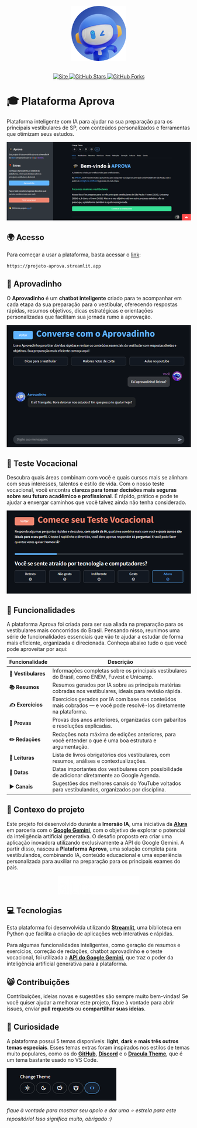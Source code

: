 <div align="center">
  <a href="https://projeto-aprova.streamlit.app">
    <img src="assets/aprovadinho/aprovadinho_bot_round.png" alt="Aprovadinho Logo" width="150px"/>
  </a>
</div>
<br>
<p align="center">
  <a href="https://projeto-aprova.streamlit.app" target="_blank" rel="noopener noreferrer">
    <img src="https://img.shields.io/badge/website-%23007ACC?style=flat-square&logo=google-chrome&logoColor=white" alt="Site" />
  </a>
  <a href="https://github.com/matheusaudibert/projeto-aprova/stargazers">
    <img src="https://img.shields.io/github/stars/matheusaudibert/projeto-aprova?color=60B4FF&logo=github&style=flat-square" alt="GitHub Stars">
  </a>
  <a href="https://github.com/matheusaudibert/projeto-aprova/forks">
    <img src="https://img.shields.io/github/forks/matheusaudibert/projeto-aprova?color=60B4FF&logo=github&style=flat-square" alt="GitHub Forks">
  </a>
</p>

# 🎓 Plataforma Aprova

Plataforma inteligente com IA para ajudar na sua preparação para os principais vestibulares de SP, com conteúdos personalizados e ferramentas que otimizam seus estudos.

![Preview](assets/preview.png)

## 🌍 Acesso

Para começar a usar a plataforma, basta acessar o [link](https://projeto-aprova.streamlit.app):

```
https://projeto-aprova.streamlit.app
```

## 🤖 Aprovadinho

O **Aprovadinho** é um **chatbot inteligente** criado para te acompanhar em cada etapa da sua preparação para o vestibular, oferecendo respostas rápidas, resumos objetivos, dicas estratégicas e orientações personalizadas que facilitam sua jornada rumo à aprovação.

![Aprovadinho](assets/aprovadinho.png)

## 🧠 Teste Vocacional

Descubra quais áreas combinam com você e quais cursos mais se alinham com seus interesses, talentos e estilo de vida. Com o nosso teste vocacional, você encontra **clareza para tomar decisões mais seguras sobre seu futuro acadêmico e profissional**. É rápido, prático e pode te ajudar a enxergar caminhos que você talvez ainda não tenha considerado.

![Teste](assets/teste.png)

## 🔧 Funcionalidades

A plataforma Aprova foi criada para ser sua aliada na preparação para os vestibulares mais concorridos do Brasil. Pensando nisso, reunimos uma série de funcionalidades essenciais que vão te ajudar a estudar de forma mais eficiente, organizada e direcionada. Conheça abaixo tudo o que você pode aproveitar por aqui:

| **Funcionalidade**  | **Descrição**                                                                                                       |
| ------------------- | ------------------------------------------------------------------------------------------------------------------- |
| **🎯 Vestibulares** | Informações completas sobre os principais vestibulares do Brasil, como ENEM, Fuvest e Unicamp.                      |
| **📚 Resumos**      | Resumos gerados por IA sobre as principais matérias cobradas nos vestibulares, ideais para revisão rápida.          |
| **✍ Exercícios**   | Exercícios gerados por IA com base nos conteúdos mais cobrados — e você pode resolvê-los diretamente na plataforma. |
| **📝 Provas**       | Provas dos anos anteriores, organizadas com gabaritos e resoluções explicadas.                                      |
| **✏️ Redações**     | Redações nota máxima de edições anteriores, para você entender o que é uma boa estrutura e argumentação.            |
| **📖 Leituras**     | Lista de livros obrigatórios dos vestibulares, com resumos, análises e contextualizações.                           |
| **📅 Datas**        | Datas importantes dos vestibulares com possibilidade de adicionar diretamente ao Google Agenda.                     |
| **▶️ Canais**       | Sugestões dos melhores canais do YouTube voltados para vestibulandos, organizados por disciplina.                   |

## 🤔 Contexo do projeto

Este projeto foi desenvolvido durante a **Imersão IA**, uma iniciativa da [**Alura**](https://www.alura.com.br) em parceria com o [**Google Gemini**](https://gemini.google.com/app), com o objetivo de explorar o potencial da inteligência artificial generativa. O desafio proposto era criar uma aplicação inovadora utilizando exclusivamente a API do Google Gemini. A partir disso, nasceu a **Plataforma Aprova**, uma solução completa para vestibulandos, combinando IA, conteúdo educacional e uma experiência personalizada para auxiliar na preparação para os principais exames do país.

<div style="display: flex; justify-content: center;">
  <img src="assets/outros/alura.png" alt="Alura" width="20%" />
  <img src="assets/outros/gemini.png" alt="Google Gemini" width="24%" />
</div>

## 💻 Tecnologias

Esta plataforma foi desenvolvida utilizando [**Streamlit**](https://github.com/streamlit/streamlit), uma biblioteca em Python que facilita a criação de aplicações web interativas e rápidas.

Para algumas funcionalidades inteligentes, como geração de resumos e exercícios, correção de redações, chatbot aprovadinho e o teste vocacional, foi utilizada a [**API do Google Gemini**](https://ai.google.dev/gemini-api/docs?hl=pt-br), que traz o poder da inteligência artificial generativa para a plataforma.

## 😸 Contribuições

Contribuições, ideias novas e sugestões são sempre muito bem-vindas!
Se você quiser ajudar a melhorar este projeto, fique à vontade para abrir issues, enviar **pull requests** ou **compartilhar suas ideias**.

## 🎈 Curiosidade

A plataforma possui 5 temas disponíveis: **light**, **dark** e **mais três outros temas especiais**.
Esses temas extras foram inspirados nos estilos de temas muito populares, como os do [**GitHub**](), [**Discord**](https://discord.com) e o [**Dracula Theme**](https://github.com/dracula/dracula-theme), que é um tema bastante usado no VS Code.

![Themes](assets/themes.png)

_fique à vontade para mostrar seu apoio e dar uma ⭐ estrela para este repositório! Isso significa muito, obrigado :)_
